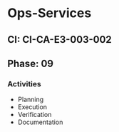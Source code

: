 # Ops-Services

## CI: CI-CA-E3-003-002
## Phase: 09

### Activities
- Planning
- Execution
- Verification
- Documentation
